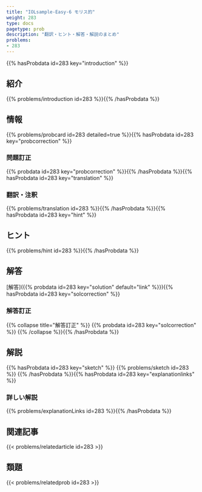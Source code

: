 ```yaml
---
title: "IOLsample-Easy-6 モリス的"
weight: 283
type: docs
pagetype: prob
description: "翻訳・ヒント・解答・解説のまとめ"
problems: 
- 283
---
```


{{% hasProbdata id=283 key="introduction" %}}

## 紹介

{{% problems/introduction id=283 %}}{{% /hasProbdata %}}

## 情報

{{% problems/probcard id=283 detailed=true %}}{{% hasProbdata id=283 key="probcorrection" %}}

### 問題訂正

{{% probdata id=283 key="probcorrection" %}}{{% /hasProbdata %}}{{% hasProbdata id=283 key="translation" %}}

### 翻訳・注釈

{{% problems/translation id=283 %}}{{% /hasProbdata %}}{{% hasProbdata id=283 key="hint" %}}

## ヒント

{{% problems/hint id=283 %}}{{% /hasProbdata %}}

## 解答

[解答]({{% probdata id=283 key="solution" default="link" %}}){{% hasProbdata id=283 key="solcorrection" %}}

### 解答訂正

{{% collapse title="解答訂正" %}}
{{% probdata id=283 key="solcorrection" %}}
{{% /collapse %}}{{% /hasProbdata %}}

## 解説

{{% hasProbdata id=283 key="sketch" %}}
{{% problems/sketch id=283 %}}
{{% /hasProbdata %}}{{% hasProbdata id=283 key="explanationlinks" %}}

### 詳しい解説

{{% problems/explanationLinks id=283 %}}{{% /hasProbdata %}}

## 関連記事

{{< problems/relatedarticle id=283 >}}

## 類題

{{< problems/relatedprob id=283 >}}
